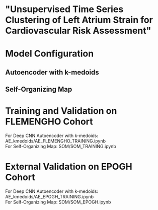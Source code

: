 # "Unsupervised Time Series Clustering of Left Atrium Strain for Cardiovascular Risk Assessment"

# Model Configuration
## Autoencoder with k-medoids

## Self-Organizing Map

# Training and Validation on FLEMENGHO Cohort
For Deep CNN Autoencoder with k-medoids: AE_kmedoids/AE_FLEMENGHO_TRAINING.ipynb  
For Self-Organizing Map: SOM/SOM_TRAINING.ipynb

# External Validation on EPOGH Cohort
For Deep CNN Autoencoder with k-medoids: AE_kmedoids/AE_EPOGH_TRAINING.ipynb  
For Self-Organizing Map: SOM/SOM_EPOGH.ipynb

